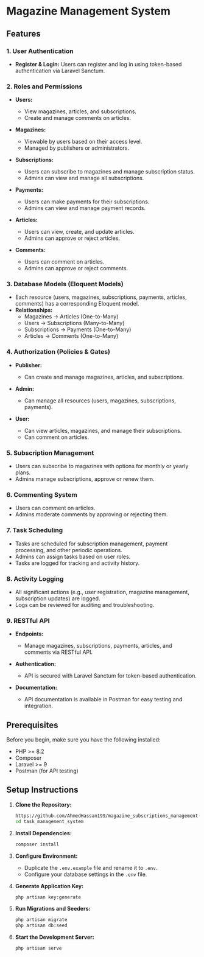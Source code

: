 # Magazine Management System

## Features

### 1. User Authentication
- **Register & Login:** Users can register and log in using token-based authentication via Laravel Sanctum.

### 2. Roles and Permissions
- **Users:**
  - View magazines, articles, and subscriptions.
  - Create and manage comments on articles.
  
- **Magazines:**
  - Viewable by users based on their access level.
  - Managed by publishers or administrators.
  
- **Subscriptions:**
  - Users can subscribe to magazines and manage subscription status.
  - Admins can view and manage all subscriptions.
  
- **Payments:**
  - Users can make payments for their subscriptions.
  - Admins can view and manage payment records.
  
- **Articles:**
  - Users can view, create, and update articles.
  - Admins can approve or reject articles.
  
- **Comments:**
  - Users can comment on articles.
  - Admins can approve or reject comments.

### 3. Database Models (Eloquent Models)
- Each resource (users, magazines, subscriptions, payments, articles, comments) has a corresponding Eloquent model.
- **Relationships:**
  - Magazines -> Articles (One-to-Many)
  - Users -> Subscriptions (Many-to-Many)
  - Subscriptions -> Payments (One-to-Many)
  - Articles -> Comments (One-to-Many)

### 4. Authorization (Policies & Gates)
- **Publisher:**
  - Can create and manage magazines, articles, and subscriptions.
  
- **Admin:**
  - Can manage all resources (users, magazines, subscriptions, payments).
  
- **User:**
  - Can view articles, magazines, and manage their subscriptions.
  - Can comment on articles.

### 5. Subscription Management
- Users can subscribe to magazines with options for monthly or yearly plans.
- Admins manage subscriptions, approve or renew them.

### 6. Commenting System
- Users can comment on articles.
- Admins moderate comments by approving or rejecting them.

### 7. Task Scheduling
- Tasks are scheduled for subscription management, payment processing, and other periodic operations.
- Admins can assign tasks based on user roles.
- Tasks are logged for tracking and activity history.

### 8. Activity Logging
- All significant actions (e.g., user registration, magazine management, subscription updates) are logged.
- Logs can be reviewed for auditing and troubleshooting.

### 9. RESTful API
- **Endpoints:**
  - Manage magazines, subscriptions, payments, articles, and comments via RESTful API.
  
- **Authentication:**
  - API is secured with Laravel Sanctum for token-based authentication.
  
- **Documentation:**
  - API documentation is available in Postman for easy testing and integration.


## Prerequisites

Before you begin, make sure you have the following installed:
- PHP >= 8.2
- Composer
- Laravel >= 9
- Postman (for API testing)

## Setup Instructions

1. **Clone the Repository:**

    ```bash
    https://github.com/AhmedHassan199/magazine_subscriptions_management.git
    cd task_management_system
    ```

2. **Install Dependencies:**

    ```bash
    composer install
    ```

3. **Configure Environment:**

    - Duplicate the `.env.example` file and rename it to `.env`.
    - Configure your database settings in the `.env` file.

4. **Generate Application Key:**

    ```bash
    php artisan key:generate
    ```

5. **Run Migrations and Seeders:**

    ```bash
    php artisan migrate
    php artisan db:seed
    ```

6. **Start the Development Server:**

    ```bash
    php artisan serve
    ```

